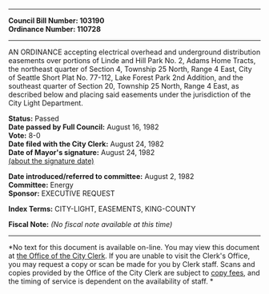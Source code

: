 * * * * *  
  
**Council Bill Number: [](#h0)[](#h2)103190**   
**Ordinance Number: 110728**  
  
* * * * *  
  
AN ORDINANCE accepting electrical overhead and underground distribution easements over portions of Linde and Hill Park No. 2, Adams Home Tracts, the northeast quarter of Section 4, Township 25 North, Range 4 East, City of Seattle Short Plat No. 77-112, Lake Forest Park 2nd Addition, and the southeast quarter of Section 20, Township 25 North, Range 4 East, as described below and placing said easements under the jurisdiction of the City Light Department.  
  
**Status:** Passed   
**Date passed by Full Council:** August 16, 1982   
**Vote:** 8-0   
**Date filed with the City Clerk:** August 24, 1982   
**Date of Mayor's signature:** August 24, 1982   
[(about the signature date)](/~public/approvaldate.htm)   
  
  
**Date introduced/referred to committee:** August 2, 1982   
**Committee:** Energy   
**Sponsor:** EXECUTIVE REQUEST   
  
**Index Terms:** CITY-LIGHT, EASEMENTS, KING-COUNTY  
  
**Fiscal Note:** *(No fiscal note available at this time)*  
  
* * * * *  
  
*No text for this document is available on-line. You may view this document at [the Office of the City Clerk](http://www.seattle.gov/leg/clerk/contactUs.htm). If you are unable to visit the Clerk's Office, you may request a copy or scan be made for you by Clerk staff. Scans and copies provided by the Office of the City Clerk are subject to [copy fees](http://clerk.seattle.gov/~public/clerkfees.htm), and the timing of service is dependent on the availability of staff. *  
  
  
